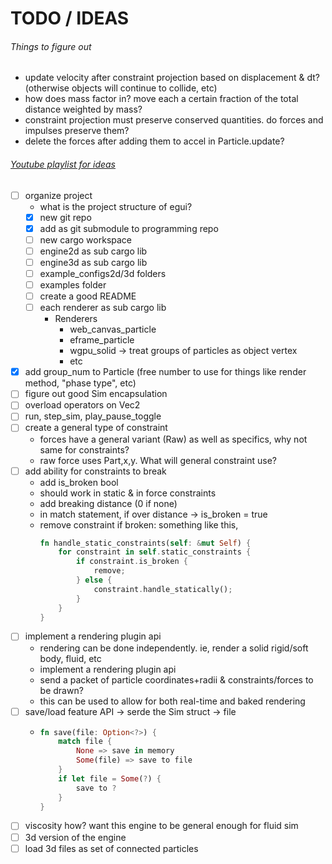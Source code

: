 
# TODO / IDEAS

###### Things to figure out
- update velocity after constraint projection based on displacement & dt? (otherwise objects will continue to collide, etc)
- how does mass factor in? move each a certain fraction of the total distance weighted by mass?
- constraint projection must preserve conserved quantities. do forces and impulses preserve them?
- delete the forces after adding them to accel in Particle.update?

###### [Youtube playlist for ideas](https://youtube.com/playlist?list=PLvypLlLlZuNhcdtPKfQ25cpmhBuWWDZzR)
- [ ] organize project
    - what is the project structure of egui?
    - [X] new git repo
    - [X] add as git submodule to programming repo
    - [ ] new cargo workspace
    - [ ] engine2d as sub cargo lib
    - [ ] engine3d as sub cargo lib
    - [ ] example_configs2d/3d folders
    - [ ] examples folder
    - [ ] create a good README
    - [ ] each renderer as sub cargo lib
        - Renderers
            - web_canvas_particle
            - eframe_particle
            - wgpu_solid -> treat groups of particles as object vertex
            - etc
- [X] add group_num to Particle (free number to use for things like render method, "phase type", etc)
- [ ] figure out good Sim encapsulation
- [ ] overload operators on Vec2
- [ ] run, step_sim, play_pause_toggle
- [ ] create a general type of constraint 
    - forces have a general variant (Raw) as well as specifics, why not same for constraints?
    - raw force uses Part,x,y.  What will general constraint use?
- [ ] add ability for constraints to break
    - add is_broken bool
    - should work in static & in force constraints
    - add breaking distance (0 if none)
    - in match statement, if over distance -> is_broken = true
    - remove constraint if broken: something like this,
        ```rust
        fn handle_static_constraints(self: &mut Self) {
            for constraint in self.static_constraints {
                if constraint.is_broken {
                    remove;
                } else {
                    constraint.handle_statically();
                }
            }
        }
        ```
- [ ] implement a rendering plugin api
    - rendering can be done independently. ie, render a solid rigid/soft body, fluid, etc
    - implement a rendering plugin api
    - send a packet of particle coordinates+radii & constraints/forces to be drawn?
    - this can be used to allow for both real-time and baked rendering
- [ ] save/load feature API -> serde the Sim struct -> file
    -   ```rust
        fn save(file: Option<?>) {
            match file {
                None => save in memory
                Some(file) => save to file
            }
            if let file = Some(?) {
                save to ?
            }
        }
        ```
- [ ] viscosity how? want this engine to be general enough for fluid sim
- [ ] 3d version of the engine
- [ ] load 3d files as set of connected particles